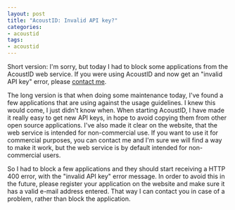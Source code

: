 ```yaml
---
layout: post
title: "AcoustID: Invalid API key?"
categories:
- acoustid
tags:
- acoustid
---
```


Short version: I'm sorry, but today I had to block some applications from the AcoustID web service. If you were using AcoustID and now get an
"invalid API key" error, please [contact me](mailto:info@acoustid.org).

The long version is that when doing some maintenance today, I've found a few applications that are using against the usage guidelines. I knew
this would come, I just didn't know when. When starting AcoustID, I have made it really easy to get new API keys, in hope to avoid copying them
from other open source applications. I've also made it clear on the website, that the web service is intended for non-commercial use. If you
want to use it for commercial purposes, you can contact me and I'm sure we will find a way to make it work, but the web service is by default
intended for non-commercial users.

So I had to block a few applications and they should start receiving a HTTP 400 error, with the "invalid API key" error message. In order to
avoid this in the future, please register your application on the website and make sure it has a valid e-mail address entered. That way I can
contact you in case of a problem, rather than block the application.

